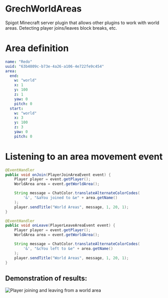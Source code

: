 # GrechWorldAreas
Spigot Minecraft server plugin that allows other plugins to work with world areas. Detecting player joins/leaves block breaks, etc.

# Area definition

```yml
name: "Redo"
uuid: "63b4809c-b73e-4a26-a106-4e722fe9c454"
area:
  end:
    w: "world"
    x: 1
    y: 100
    z: 1
    yaw: 0
    pitch: 0
  start:
    w: "world"
    x: 3
    y: 100
    z: 3
    yaw: 0
    pitch: 0
```

# Listening to an area movement event

```java
@EventHandler
public void onJoin(PlayerJoinAreaEvent event) {
    Player player = event.getPlayer();
    WorldArea area = event.getWorldArea();

    String message = ChatColor.translateAlternateColorCodes(
        '&', "&aYou joined to &e" + area.getName()
    );
    player.sendTitle("World Areas", message, 1, 20, 1);
}

@EventHandler
public void onLeave(PlayerLeaveAreaEvent event) {
    Player player = event.getPlayer();
    WorldArea area = event.getWorldArea();

    String message = ChatColor.translateAlternateColorCodes(
        '&', "&cYou left to &e" + area.getName()
    );
    player.sendTitle("World Areas", message, 1, 20, 1);
}
```

## Demonstration of results:

![Player joining and leaving from a world area](/documentation/images/area-movement-event.gif)
